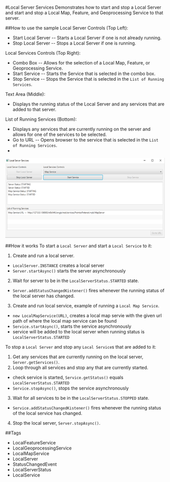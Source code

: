 #Local Server Services
Demonstrates how to start and stop a Local Server and start and stop a Local Map, Feature, and Geoprocessing Service to that server.

##How to use the sample
Local Server Controls (Top Left):
  - Start Local Server -- Starts a Local Server if one is not already running.
  - Stop Local Server --  Stops a Local Server if one is running. 
  
Local Services Controls (Top Right):
  - Combo Box -- Allows for the selection of a Local Map, Feature, or Geoprocessing Service. 
  - Start Service -- Starts the Service that is selected in the combo box.
  - Stop Service --  Stops the Service that is selected in the `List of Running Services`.
  
Text Area (Middle):
  - Displays the running status of the Local Server and any services that are added to that server. 
  
List of Running Services (Bottom):
  - Displays any services that are currently running on the server and allows for one of the services to be selected. 
  - Go to URL -- Opens browser to the service that is selected in the `List of Running Services`. 
  - 
  
![](LocalServerServices.png)

##How it works
To start a `Local Server` and start a `Local Service` to it:

1. Create and run a local server.
  - `LocalServer.INSTANCE` creates a local server
  - `Server.startAsync()` starts the server asynchronously
2. Wait for server to be in the  `LocalServerStatus.STARTED` state.
  - `Server.addStatusChangedKistener()` fires whenever the running status of the local server has changed.
3. Create and run local service, example of running a `Local Map Service`.
  - `new LocalMapService(URL)`, creates a local map servie with the given url path of where the local map service can be found
  - `Service.startAsync()`, starts the service asynchronously
  - service will be added to the local server when running status is `LocalServerStatus.STARTED`

To stop a `Local Server` and stop any `Local Service`s that are added to it:

1. Get any services that are currently running on the local server, `Server.getServices()`.
2. Loop through all services and stop any that are currently started.
  - check service is started, `Service.getStatus()` equals `LocalServerStatus.STARTED`
  - `Service.stopAsync()`, stops the service asynchronously
3. Wait for all services to be in the `LocalServerStatus.STOPPED` state.
  - `Service.addStatusChangedKistener()` fires whenever the running status of the local service has changed.
4. Stop the local server, `Server.stopAsync()`.

##Tags
- LocalFeatureService
- LocalGeoprocessingService
- LocalMapService
- LocalServer
- StatusChangedEvent
- LocalServerStatus
- LocalService
